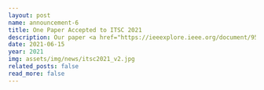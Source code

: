 ```yaml
---
layout: post
name: announcement-6
title: One Paper Accepted to ITSC 2021
description: Our paper <a href="https://ieeexplore.ieee.org/document/9564671">Black-box Adversarial Attacks on Network-wide Multi-step Traffic State Prediction Models</a> has been accepted to ITSC, the flagship conference of <a href="https://ieee-itss.org/">IEEE Intelligent Transportation Systems Society</a>. Congratulations to all the authors!
date: 2021-06-15
year: 2021
img: assets/img/news/itsc2021_v2.jpg
related_posts: false
read_more: false
---
```

